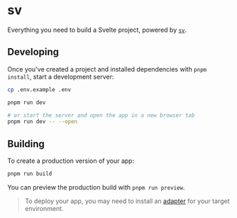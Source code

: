 # sv

Everything you need to build a Svelte project, powered by
[`sv`](https://github.com/sveltejs/cli).

## Developing

Once you've created a project and installed dependencies with `pnpm install`,
start a development server:

```bash
cp .env.example .env

pnpm run dev

# or start the server and open the app in a new browser tab
pnpm run dev -- --open
```

## Building

To create a production version of your app:

```bash
pnpm run build
```

You can preview the production build with `pnpm run preview`.

> To deploy your app, you may need to install an
> [adapter](https://svelte.dev/docs/kit/adapters) for your target environment.
